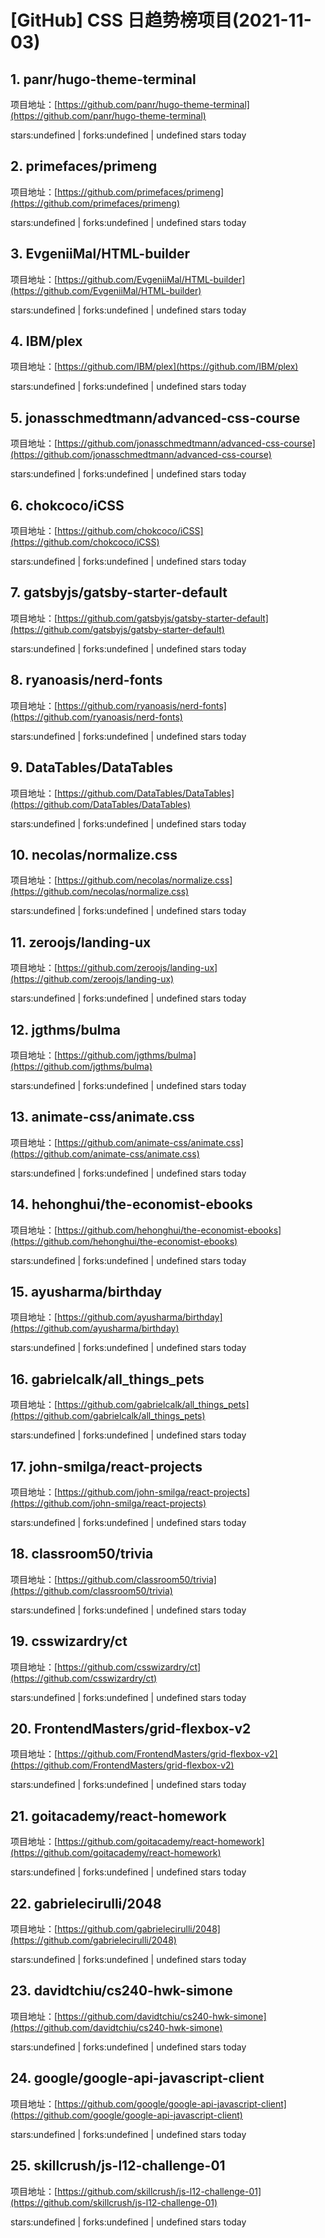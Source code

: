 # [GitHub] CSS 日趋势榜项目(2021-11-03)

## 1. panr/hugo-theme-terminal 

项目地址：[https://github.com/panr/hugo-theme-terminal](https://github.com/panr/hugo-theme-terminal)

stars:undefined | forks:undefined | undefined stars today 



## 2. primefaces/primeng 

项目地址：[https://github.com/primefaces/primeng](https://github.com/primefaces/primeng)

stars:undefined | forks:undefined | undefined stars today 



## 3. EvgeniiMal/HTML-builder 

项目地址：[https://github.com/EvgeniiMal/HTML-builder](https://github.com/EvgeniiMal/HTML-builder)

stars:undefined | forks:undefined | undefined stars today 



## 4. IBM/plex 

项目地址：[https://github.com/IBM/plex](https://github.com/IBM/plex)

stars:undefined | forks:undefined | undefined stars today 



## 5. jonasschmedtmann/advanced-css-course 

项目地址：[https://github.com/jonasschmedtmann/advanced-css-course](https://github.com/jonasschmedtmann/advanced-css-course)

stars:undefined | forks:undefined | undefined stars today 



## 6. chokcoco/iCSS 

项目地址：[https://github.com/chokcoco/iCSS](https://github.com/chokcoco/iCSS)

stars:undefined | forks:undefined | undefined stars today 



## 7. gatsbyjs/gatsby-starter-default 

项目地址：[https://github.com/gatsbyjs/gatsby-starter-default](https://github.com/gatsbyjs/gatsby-starter-default)

stars:undefined | forks:undefined | undefined stars today 



## 8. ryanoasis/nerd-fonts 

项目地址：[https://github.com/ryanoasis/nerd-fonts](https://github.com/ryanoasis/nerd-fonts)

stars:undefined | forks:undefined | undefined stars today 



## 9. DataTables/DataTables 

项目地址：[https://github.com/DataTables/DataTables](https://github.com/DataTables/DataTables)

stars:undefined | forks:undefined | undefined stars today 



## 10. necolas/normalize.css 

项目地址：[https://github.com/necolas/normalize.css](https://github.com/necolas/normalize.css)

stars:undefined | forks:undefined | undefined stars today 



## 11. zeroojs/landing-ux 

项目地址：[https://github.com/zeroojs/landing-ux](https://github.com/zeroojs/landing-ux)

stars:undefined | forks:undefined | undefined stars today 



## 12. jgthms/bulma 

项目地址：[https://github.com/jgthms/bulma](https://github.com/jgthms/bulma)

stars:undefined | forks:undefined | undefined stars today 



## 13. animate-css/animate.css 

项目地址：[https://github.com/animate-css/animate.css](https://github.com/animate-css/animate.css)

stars:undefined | forks:undefined | undefined stars today 



## 14. hehonghui/the-economist-ebooks 

项目地址：[https://github.com/hehonghui/the-economist-ebooks](https://github.com/hehonghui/the-economist-ebooks)

stars:undefined | forks:undefined | undefined stars today 



## 15. ayusharma/birthday 

项目地址：[https://github.com/ayusharma/birthday](https://github.com/ayusharma/birthday)

stars:undefined | forks:undefined | undefined stars today 



## 16. gabrielcalk/all_things_pets 

项目地址：[https://github.com/gabrielcalk/all_things_pets](https://github.com/gabrielcalk/all_things_pets)

stars:undefined | forks:undefined | undefined stars today 



## 17. john-smilga/react-projects 

项目地址：[https://github.com/john-smilga/react-projects](https://github.com/john-smilga/react-projects)

stars:undefined | forks:undefined | undefined stars today 



## 18. classroom50/trivia 

项目地址：[https://github.com/classroom50/trivia](https://github.com/classroom50/trivia)

stars:undefined | forks:undefined | undefined stars today 



## 19. csswizardry/ct 

项目地址：[https://github.com/csswizardry/ct](https://github.com/csswizardry/ct)

stars:undefined | forks:undefined | undefined stars today 



## 20. FrontendMasters/grid-flexbox-v2 

项目地址：[https://github.com/FrontendMasters/grid-flexbox-v2](https://github.com/FrontendMasters/grid-flexbox-v2)

stars:undefined | forks:undefined | undefined stars today 



## 21. goitacademy/react-homework 

项目地址：[https://github.com/goitacademy/react-homework](https://github.com/goitacademy/react-homework)

stars:undefined | forks:undefined | undefined stars today 



## 22. gabrielecirulli/2048 

项目地址：[https://github.com/gabrielecirulli/2048](https://github.com/gabrielecirulli/2048)

stars:undefined | forks:undefined | undefined stars today 



## 23. davidtchiu/cs240-hwk-simone 

项目地址：[https://github.com/davidtchiu/cs240-hwk-simone](https://github.com/davidtchiu/cs240-hwk-simone)

stars:undefined | forks:undefined | undefined stars today 



## 24. google/google-api-javascript-client 

项目地址：[https://github.com/google/google-api-javascript-client](https://github.com/google/google-api-javascript-client)

stars:undefined | forks:undefined | undefined stars today 



## 25. skillcrush/js-l12-challenge-01 

项目地址：[https://github.com/skillcrush/js-l12-challenge-01](https://github.com/skillcrush/js-l12-challenge-01)

stars:undefined | forks:undefined | undefined stars today 



